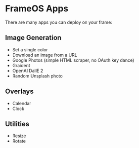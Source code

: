 # FrameOS Apps

There are many apps you can deploy on your frame:

## Image Generation

- Set a single color
- Download an image from a URL
- Google Photos (simple HTML scraper, no OAuth key dance)
- Graident
- OpenAI DallE 2
- Random Unsplash photo

## Overlays

- Calendar
- Clock

## Utilities

- Resize
- Rotate
